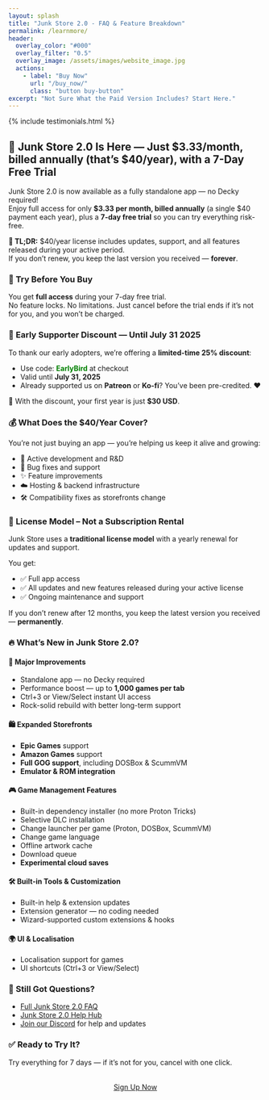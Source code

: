 ```yaml
---
layout: splash
title: "Junk Store 2.0 - FAQ & Feature Breakdown"
permalink: /learnmore/
header:
  overlay_color: "#000"
  overlay_filter: "0.5"
  overlay_image: /assets/images/website_image.jpg
  actions:
    - label: "Buy Now"
      url: "/buy_now/"
      class: "button buy-button"
excerpt: "Not Sure What the Paid Version Includes? Start Here."
---
```

<div class="spacer mt-4"></div>

{% include testimonials.html %}

<h2>🎉 Junk Store 2.0 Is Here — Just <strong>$3.33/month, billed annually</strong> (that’s $40/year), with a 7-Day Free Trial</h2>
<p>Junk Store 2.0 is now available as a fully standalone app — no Decky required!<br>
Enjoy full access for only <strong>$3.33 per month, billed annually</strong> (a single $40 payment each year), plus a <strong>7-day free trial</strong> so you can try everything risk-free.</p>
<p><strong>💬 TL;DR:</strong> $40/year license includes updates, support, and all features released during your active period.<br>
If you don’t renew, you keep the last version you received — <strong>forever</strong>.</p>

<h3>🧪 Try Before You Buy</h3>
<p>You get <strong>full access</strong> during your 7-day free trial.<br>
No feature locks. No limitations. Just cancel before the trial ends if it’s not for you, and you won’t be charged.</p>

<h3>💸 Early Supporter Discount — Until July 31 2025</h3>
<p>To thank our early adopters, we’re offering a <strong>limited-time 25% discount</strong>:</p>
<ul>
  <li>Use code: <span style="color: green; font-weight: bold;">EarlyBird</span> at checkout</li>
  <li>Valid until <strong>July 31, 2025</strong></li>
  <li>Already supported us on <strong>Patreon</strong> or <strong>Ko-fi</strong>? You’ve been pre-credited. ❤️</li>
</ul>
<p>🔖 With the discount, your first year is just <strong>$30 USD</strong>.</p>

<h3>💰 What Does the $40/Year Cover?</h3>
<p>You’re not just buying an app — you’re helping us keep it alive and growing:</p>
<ul>
  <li>🧪 Active development and R&D</li>
  <li>🐞 Bug fixes and support</li>
  <li>✨ Feature improvements</li>
  <li>☁️ Hosting & backend infrastructure</li>
  <li>🛠️ Compatibility fixes as storefronts change</li>
</ul>

<h3>🧾 License Model – Not a Subscription Rental</h3>
<p>Junk Store uses a <strong>traditional license model</strong> with a yearly renewal for updates and support.</p>
<p>You get:</p>
<ul>
  <li>✅ Full app access</li>
  <li>✅ All updates and new features released during your active license</li>
  <li>✅ Ongoing maintenance and support</li>
</ul>
<p>If you don’t renew after 12 months, you keep the latest version you received — <strong>permanently</strong>.</p>

<h3>🔥 What’s New in Junk Store 2.0?</h3>

<h4>🚀 Major Improvements</h4>
<ul>
  <li>Standalone app — no Decky required</li>
  <li>Performance boost — up to <strong>1,000 games per tab</strong></li>
  <li>Ctrl+3 or View/Select instant UI access</li>
  <li>Rock-solid rebuild with better long-term support</li>
</ul>

<h4>🛍️ Expanded Storefronts</h4>
<ul>
  <li><strong>Epic Games</strong> support</li>
  <li><strong>Amazon Games</strong> support</li>
  <li><strong>Full GOG support</strong>, including DOSBox & ScummVM</li>
  <li><strong>Emulator & ROM integration</strong></li>
  </ul>

<h4>🎮 Game Management Features</h4>
<ul>
  <li>Built-in dependency installer (no more Proton Tricks)</li>
  <li>Selective DLC installation</li>
  <li>Change launcher per game (Proton, DOSBox, ScummVM)</li>
  <li>Change game language</li>
  <li>Offline artwork cache</li>
  <li>Download queue</li>
  <li><strong>Experimental cloud saves</strong></li>
</ul>

<h4>🛠️ Built-in Tools & Customization</h4>
<ul>
  <li>Built-in help & extension updates</li>
  <li>Extension generator — no coding needed</li>
  <li>Wizard-supported custom extensions & hooks</li>
</ul>

<h4>🌍 UI & Localisation</h4>
<ul>
  <li>Localisation support for games</li>
  <li>UI shortcuts (Ctrl+3 or View/Select)</li>
</ul>

<h3>🤔 Still Got Questions?</h3>
<ul>
  <li><a href="/2.0faq/">Full Junk Store 2.0 FAQ</a></li>
  <li><a href="/2.0-hub/">Junk Store 2.0 Help Hub</a></li>
  <li><a href="https://discord.gg/6mRUhR6Teh" target="_blank" rel="noopener noreferrer">Join our Discord</a> for help and updates</li>
</ul>

<h3>✅ Ready to Try It?</h3>
<p>Try everything for 7 days — if it’s not for you, cancel with one click.</p>
<div style="text-align: center; margin-top: 2rem;">
  <a href="https://portal.junkstore.xyz" target="_blank" rel="noopener" class="button buy-button">Sign Up Now</a>
</div>

